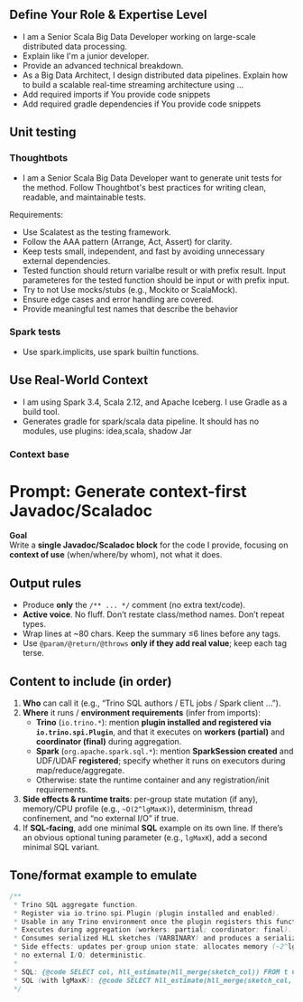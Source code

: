 ## Define Your Role & Expertise Level

- I am a Senior Scala Big Data Developer working on large-scale distributed data processing.
- Explain like I'm a junior developer.
- Provide an advanced technical breakdown.
- As a Big Data Architect, I design distributed data pipelines. Explain how to build a scalable real-time streaming architecture using ...
- Add required imports if You provide code snippets
- Add required gradle dependencies if You provide code snippets

## Unit testing
### Thoughtbots
- I am a Senior Scala Big Data Developer want to generate unit tests for the method. 
  Follow Thoughtbot's best practices for writing clean, readable, and maintainable tests.

Requirements:

- Use Scalatest as the testing framework.
- Follow the AAA pattern (Arrange, Act, Assert) for clarity.
- Keep tests small, independent, and fast by avoiding unnecessary external dependencies.
- Tested function should return varialbe result or with prefix result. Input parameteres for the tested function should be input or with prefix input.
- Try to not Use mocks/stubs (e.g., Mockito or ScalaMock).
- Ensure edge cases and error handling are covered.
- Provide meaningful test names that describe the behavior

### Spark tests
- Use spark.implicits, use spark builtin functions.

## Use Real-World Context
- I am using Spark 3.4, Scala 2.12, and Apache Iceberg. I use Gradle as a build tool.
- Generates gradle for spark/scala data pipeline. It should has no modules, use plugins: idea,scala, shadow Jar

### Context base
# Prompt: Generate context-first Javadoc/Scaladoc

**Goal**  
Write a **single Javadoc/Scaladoc block** for the code I provide, focusing on
**context of use** (when/where/by whom), not what it does.

## Output rules
- Produce **only** the `/** ... */` comment (no extra text/code).
- **Active voice**. No fluff. Don’t restate class/method names. Don’t repeat types.
- Wrap lines at ~80 chars. Keep the summary ≤6 lines before any tags.
- Use `@param/@return/@throws` **only if they add real value**; keep each tag terse.

## Content to include (in order)
1. **Who** can call it (e.g., “Trino SQL authors / ETL jobs / Spark client ...”).  
2. **Where** it runs / **environment requirements** (infer from imports):
   - **Trino** (`io.trino.*`): mention **plugin installed and registered via
     `io.trino.spi.Plugin`**, and that it executes on **workers (partial)** and
     **coordinator (final)** during aggregation.
   - **Spark** (`org.apache.spark.sql.*`): mention **SparkSession created** and UDF/UDAF
     **registered**; specify whether it runs on executors during map/reduce/aggregate.
   - Otherwise: state the runtime container and any registration/init requirements.
3. **Side effects & runtime traits**: per-group state mutation (if any), memory/CPU
   profile (e.g., `~O(2^lgMaxK)`), determinism, thread confinement, and “no external
   I/O” if true.
4. If **SQL-facing**, add one minimal **SQL** example on its own line. If there’s an
   obvious optional tuning parameter (e.g., `lgMaxK`), add a second minimal SQL variant.

## Tone/format example to emulate
```java
/**
 * Trino SQL aggregate function.
 * Register via io.trino.spi.Plugin (plugin installed and enabled).
 * Usable in any Trino environment once the plugin registers this function.
 * Executes during aggregation (workers: partial; coordinator: final).
 * Consumes serialized HLL sketches (VARBINARY) and produces a serialized union.
 * Side effects: updates per-group union state; allocates memory (~2^lgMaxK);
 * no external I/O; deterministic.
 *
 * SQL: {@code SELECT col, hll_estimate(hll_merge(sketch_col)) FROM t GROUP BY col;}
 * SQL (with lgMaxK): {@code SELECT hll_estimate(hll_merge(sketch_col, 12)) FROM t;}
 */
